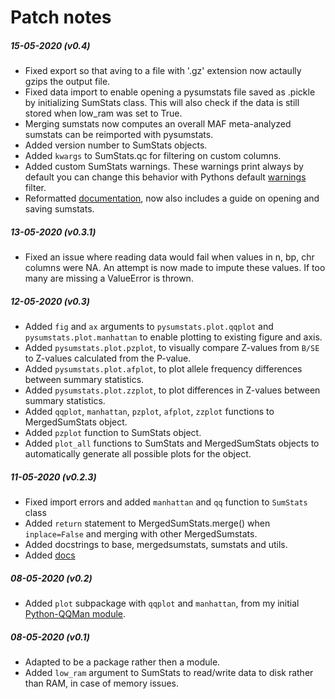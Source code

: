 # Patch notes

##### 15-05-2020 (v0.4)
 - Fixed export so that aving to a file with '.gz' extension now actaully gzips the output file.
 - Fixed data import to enable opening a pysumstats file saved as .pickle by initializing SumStats class. This will also check if the data is still stored when low_ram was set to True.
 - Merging sumstats now computes an overall MAF meta-analyzed sumstats can be reimported with pysumstats.
 - Added version number to SumStats objects.
 - Added `kwargs` to SumStats.qc for filtering on custom columns.
 - Added custom SumStats warnings. These warnings print always by default you can change this behavior with Pythons default [warnings](https://docs.python.org/3/library/warnings.html) filter.
 - Reformatted [documentation](https://pysumstats.readthedocs.io/en/latest/), now also includes a guide on opening and saving sumstats.

##### 13-05-2020 (v0.3.1)
 - Fixed an issue where reading data would fail when values in n, bp, chr columns were NA. An attempt is now made to impute these values. If too many are missing a ValueError is thrown.

##### 12-05-2020 (v0.3)
 - Added `fig` and `ax` arguments to `pysumstats.plot.qqplot` and `pysumstats.plot.manhattan` to enable plotting to existing figure and axis.
 - Added `pysumstats.plot.pzplot`, to visually compare Z-values from `B/SE` to Z-values calculated from the P-value.
 - Added `pysumstats.plot.afplot`, to plot allele frequency differences between summary statistics.
 - Added `pysumstats.plot.zzplot`, to plot differences in Z-values between summary statistics.
 - Added `qqplot`, `manhattan`, `pzplot`, `afplot`, `zzplot` functions to MergedSumStats object.
 - Added `pzplot` function to SumStats object.
 - Added `plot_all` functions to SumStats and MergedSumStats objects to automatically generate all possible plots for the object.

##### 11-05-2020 (v0.2.3)
 - Fixed import errors and added `manhattan` and `qq` function to `SumStats` class
 - Added `return` statement to MergedSumStats.merge() when `inplace=False` and merging with other MergedSumstats.
 - Added docstrings to base, mergedsumstats, sumstats and utils.
 - Added [docs](https://pysumstats.readthedocs.io/en/latest/)


##### 08-05-2020 (v0.2)

 - Added `plot` subpackage with `qqplot` and `manhattan`,  from  my initial [Python-QQMan module](https://github.com/matthijsz/qqman).

##### 08-05-2020 (v0.1)

 - Adapted to be a package rather then a module.
 - Added `low_ram` argument to SumStats to read/write data to disk rather than RAM, in case of memory issues.  
